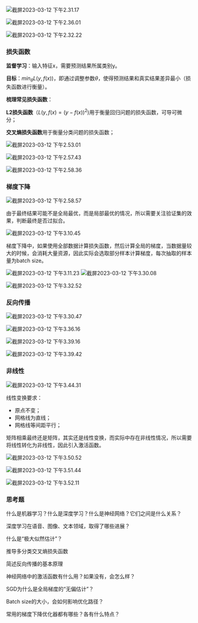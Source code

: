 ![截屏2023-03-12 下午2.31.17](https://p.ipic.vip/no0ifv.png)

![截屏2023-03-12 下午2.36.01](https://p.ipic.vip/ah9lv4.png)

![截屏2023-03-12 下午2.32.22](https://p.ipic.vip/nixlt3.png)

### 损失函数

**监督学习**：输入特征x，需要预测结果所属类别y。

**目标**：$min_{\theta}L(y,f(x))$，即通过调整参数$\theta$，使得预测结果和真实结果差异最小（损失函数进行衡量）。

**梳理常见损失函数**：

**L2损失函数**（$L(y,f(x)=(y-f(x))^2)$用于衡量回归问题的损失函数，可导可微分；

**交叉熵损失函数**用于衡量分类问题的损失函数；

![截屏2023-03-12 下午2.53.01](https://p.ipic.vip/jy6iv5.png)

![截屏2023-03-12 下午2.57.43](https://p.ipic.vip/vd0mxh.png)

![截屏2023-03-12 下午2.58.36](https://p.ipic.vip/27txdq.png)

### 梯度下降

![截屏2023-03-12 下午2.58.57](https://p.ipic.vip/4apobk.png)

 由于最终结果可能不是全局最优，而是局部最优的情况，所以需要关注验证集的效果，判断最终是否过拟合。

![截屏2023-03-12 下午3.10.45](https://p.ipic.vip/m7v48n.png)

梯度下降中，如果使用全部数据计算损失函数，然后计算全局的梯度，当数据量较大的时候，会消耗大量资源，因此实际会选取部分样本计算梯度，每次抽取的样本量为batch size。

![截屏2023-03-12 下午3.11.23](https://p.ipic.vip/e86hf6.png) ![截屏2023-03-12 下午3.30.08](https://p.ipic.vip/z8r7jc.png)

![截屏2023-03-12 下午3.32.52](https://p.ipic.vip/8xovkj.png)

### 反向传播

![截屏2023-03-12 下午3.30.47](https://p.ipic.vip/112bky.png)

![截屏2023-03-12 下午3.36.16](https://p.ipic.vip/jzlvp8.png)

![截屏2023-03-12 下午3.39.16](https://p.ipic.vip/0d2ren.png)

![截屏2023-03-12 下午3.39.42](https://p.ipic.vip/2mqdcp.png)

### 非线性

![截屏2023-03-12 下午3.44.31](https://p.ipic.vip/vazlmc.png)

线性变换要求：

- 原点不变；
- 网格线为直线；
- 网格线等间距平行；

矩阵相乘最终还是矩阵，其实还是线性变换，而实际中存在非线性情况，所以需要将线性转化为非线性，因此引入激活函数。

![截屏2023-03-12 下午3.50.52](https://p.ipic.vip/ablggn.png)

![截屏2023-03-12 下午3.51.44](https://p.ipic.vip/8tsjps.png)

![截屏2023-03-12 下午3.52.11](https://p.ipic.vip/tjwltv.png)

### 思考题

什么是机器学习？什么是深度学习？什么是神经网络？它们之间是什么关系？

深度学习在语音、图像、文本领域，取得了哪些进展？

什么是“极大似然估计”？

推导多分类交叉熵损失函数

简述反向传播的基本原理

神经网络中的激活函数有什么用？如果没有，会怎么样？

SGD为什么是全局梯度的“无偏估计”？

Batch size的大小，会如何影响优化路径？

常用的梯度下降优化器都有哪些？各有什么特点？